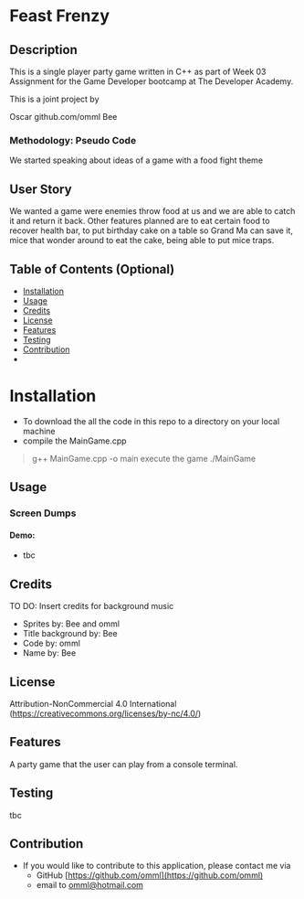 # Feast Frenzy

## Description
This is a single player party game written in C++ as part of Week 03 Assignment for the Game Developer bootcamp at The Developer Academy.

This is a joint project by

Oscar github.com/omml
Bee

### Methodology: Pseudo Code
We started speaking about ideas of a game with a food fight theme

## User Story
We wanted a game were enemies throw food at us and we are able to catch it and return it back. Other features planned are to eat certain food to recover health bar,
to put birthday cake on a table so Grand Ma can save it, mice that wonder around to eat the cake, being able to put mice traps.

## Table of Contents (Optional)

* [Installation](#installation)
* [Usage](#usage)
* [Credits](#credits)
* [License](#license)
* [Features](#features)
* [Testing](#testing)
* [Contribution](#contribution)
* 
# Installation

* To download the all the code in this repo to a directory on your local machine
* compile the MainGame.cpp
> g++ MainGame.cpp -o main
execute the game
>./MainGame

## Usage

### Screen Dumps

#### Demo: 
* tbc

## Credits
TO DO: Insert credits for background music
* Sprites by: Bee and omml
* Title background by: Bee
* Code by: omml
* Name by: Bee

## License 
Attribution-NonCommercial 4.0 International (https://creativecommons.org/licenses/by-nc/4.0/)

## Features
A party game that the user can play from a console terminal.

## Testing
tbc

## Contribution
* If you would like to contribute to this application, please contact me via
  * GitHub [https://github.com/omml](https://github.com/omml)
  * email to <omml@hotmail.com>
